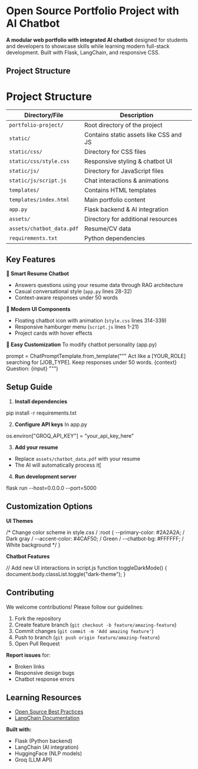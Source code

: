 # Open Source Portfolio Project with AI Chatbot

**A modular web portfolio with integrated AI chatbot** designed for students and developers to showcase skills while learning modern full-stack development. Built with Flask, LangChain, and responsive CSS.

## Project Structure

# Project Structure

| Directory/File         | Description                              |
|------------------------|------------------------------------------|
| `portfolio-project/`   | Root directory of the project           |
| `static/`             | Contains static assets like CSS and JS  |
| `static/css/`         | Directory for CSS files                 |
| `static/css/style.css` | Responsive styling & chatbot UI         |
| `static/js/`          | Directory for JavaScript files          |
| `static/js/script.js` | Chat interactions & animations          |
| `templates/`          | Contains HTML templates                 |
| `templates/index.html` | Main portfolio content                  |
| `app.py`             | Flask backend & AI integration           |
| `assets/`            | Directory for additional resources       |
| `assets/chatbot_data.pdf` | Resume/CV data                     |
| `requirements.txt`    | Python dependencies                      |


## Key Features

**🤖 Smart Resume Chatbot**
- Answers questions using your resume data through RAG architecture
- Casual conversational style (`app.py` lines 28-32)
- Context-aware responses under 50 words

**🎨 Modern UI Components**
- Floating chatbot icon with animation (`style.css` lines 314-339)
- Responsive hamburger menu (`script.js` lines 1-21)
- Project cards with hover effects

**🔧 Easy Customization**
To modify chatbot personality (app.py)

prompt = ChatPromptTemplate.from_template("""
Act like a [YOUR_ROLE] searching for [JOB_TYPE].
Keep responses under 50 words.
{context}
Question: {input}
""")

## Setup Guide

1. **Install dependencies**

pip install -r requirements.txt

2. **Configure API keys**
In app.py

os.environ["GROQ_API_KEY"] = "your_api_key_here"


3. **Add your resume**
- Replace `assets/chatbot_data.pdf` with your resume
- The AI will automatically process it[

4. **Run development server**

flask run --host=0.0.0.0 --port=5000

## Customization Options

**UI Themes**

/* Change color scheme in style.css /
:root {
--primary-color: #2A2A2A; / Dark gray /
--accent-color: #4CAF50; / Green /
--chatbot-bg: #FFFFFF; / White background */
}

**Chatbot Features**

// Add new UI interactions in script.js
function toggleDarkMode() {
document.body.classList.toggle("dark-theme");
}


## Contributing

We welcome contributions! Please follow our guidelines:

1. Fork the repository
2. Create feature branch (`git checkout -b feature/amazing-feature`)
3. Commit changes (`git commit -m 'Add amazing feature'`)
4. Push to branch (`git push origin feature/amazing-feature`)
5. Open Pull Request

**Report issues** for:
- Broken links
- Responsive design bugs
- Chatbot response errors

## Learning Resources

- [Open Source Best Practices](https://opensauced.pizza)
- [LangChain Documentation](https://python.langchain.com)

**Built with:**
- Flask (Python backend)
- LangChain (AI integration)
- HuggingFace (NLP models)
- Groq (LLM API)


